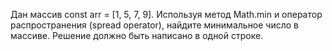Дан массив const arr = [1, 5, 7, 9]. Используя метод Math.min и оператор
распространения (spread operator), найдите минимальное число в массиве. Решение
должно быть написано в одной строке.
